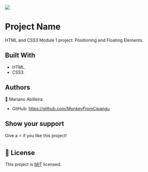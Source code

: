 ![](https://img.shields.io/badge/Microverse-blueviolet)

# Project Name

HTML and CSS3 Module 1 project: Positioning and Floating Elements.

## Built With

- HTML.
- CSS3.

## Authors

👤 Mariano Abilleira

- GitHub: https://github.com/MonkeyFromCipangu

## Show your support

Give a ⭐️ if you like this project!

## 📝 License

This project is [MIT](lic.url) licensed.

